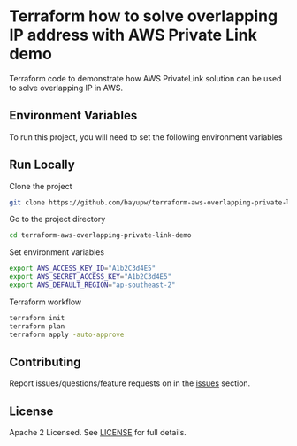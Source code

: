 # Terraform how to solve overlapping IP address with AWS Private Link demo 

Terraform code to demonstrate how AWS PrivateLink solution can be used to solve overlapping IP in AWS.

## Environment Variables

To run this project, you will need to set the following environment variables

## Run Locally

Clone the project

```bash
git clone https://github.com/bayupw/terraform-aws-overlapping-private-link-demo.git
```

Go to the project directory

```bash
cd terraform-aws-overlapping-private-link-demo
```

Set environment variables

```bash
export AWS_ACCESS_KEY_ID="A1b2C3d4E5"
export AWS_SECRET_ACCESS_KEY="A1b2C3d4E5"
export AWS_DEFAULT_REGION="ap-southeast-2"
```

Terraform workflow

```bash
terraform init
terraform plan
terraform apply -auto-approve
```

## Contributing

Report issues/questions/feature requests on in the [issues](https://github.com/bayupw/terraform-aws-overlapping-private-link-demo/issues/new) section.

## License

Apache 2 Licensed. See [LICENSE](https://github.com/bayupw/terraform-aws-overlapping-private-link-demo/tree/master/LICENSE) for full details.